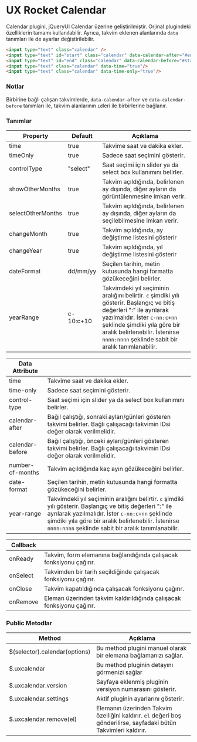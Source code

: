 UX Rocket Calendar
=================
Calendar plugini, jQueryUI Calendar üzerine geliştirilmiştir. Orjinal plugindeki özelliklerin tamamı kullanılabilir. Ayrıca, takvim eklenen alanlarında `data` tanımları ile de ayarlar değiştirilebilir.

```HTML
<input type="text" class="calendar" />
<input type="text" id="start" class="calendar" data-calendar-after="#end" />
<input type="text" id="end" class="calendar" data-calendar-before="#start" />
<input type="text" class="calendar" data-time="true"/>
<input type="text" class="calendar" data-time-only="true"/>
```

### Notlar
Birbirine bağlı çalışan takvimlerde, `data-calendar-after` ve `data-calendar-before` tanımları ile, takvim alanlarının `id`leri ile birbirlerine bağlanır.


### Tanımlar
Property			 | Default			| Açıklama
-------------------- | ---------------- | --------
time                 | true             | Takvime saat ve dakika ekler.
timeOnly             | true             | Sadece saat seçimini gösterir.
controlType          | "select"         | Saat seçimi için slider ya da select box kullanımını belirler.
showOtherMonths      | true             | Takvim açıldığında, belirlenen ay dışında, diğer ayların da görüntülenmesine imkan verir.
selectOtherMonths    | true             | Takvim açıldığında, belirlenen ay dışında, diğer ayların da seçilebilmesine imkan verir.
changeMonth          | true             | Takvim açıldığında, ay değiştirme listesini gösterir
changeYear           | true             | Takvim açıldığında, yıl değiştirme listesini gösterir
dateFormat           | dd/mm/yy         | Seçilen tarihin, metin kutusunda hangi formatta gözükeceğini belirler.
yearRange            | c-10:c+10        | Takvimdeki yıl seçiminin aralığını belirtir. `c` şimdiki yılı gösterir. Başlangıç ve bitiş değerleri ":" ile ayrılarak yazılmalıdır. İster `c-nn:c+nn` şeklinde şimdiki yıla göre bir aralık belirlenebilir. İstenirse `nnnn:nnnn` şeklinde sabit bir aralık tanımlanabilir.


Data Attribute 			   | &nbsp;
-------------------------- | -----
time                       | Takvime saat ve dakika ekler.
time-only                  | Sadece saat seçimini gösterir.
control-type               | Saat seçimi için slider ya da select box kullanımını belirler.
calendar-after             | Bağıl çalıştığı, sonraki ayları/günleri gösteren takvimi belirler. Bağlı çalışacağı takvimin IDsi değer olarak verilmelidir.
calendar-before            | Bağıl çalıştığı, önceki ayları/günleri gösteren takvimi belirler. Bağlı çalışacağı takvimin IDsi değer olarak verilmelidir.
number-of-months           | Takvim açıldığında kaç ayın gözükeceğini belirler.
date-format                | Seçilen tarihin, metin kutusunda hangi formatta gözükeceğini belirler.
year-range                 | Takvimdeki yıl seçiminin aralığını belirtir. `c` şimdiki yılı gösterir. Başlangıç ve bitiş değerleri ":" ile ayrılarak yazılmalıdır. İster `c-nn:c+nn` şeklinde şimdiki yıla göre bir aralık belirlenebilir. İstenirse `nnnn:nnnn` şeklinde sabit bir aralık tanımlanabilir.


Callback 			 | &nbsp;
-------------------- | -----
onReady              | Takvim, form elemanına bağlandığında çalışacak fonksiyonu çağırır.
onSelect             | Takvimden bir tarih seçildiğinde çalışacak fonksiyonu çağırır.
onClose              | Takvim kapatıldığında çalışacak fonksiyonu çağırır.
onRemove             | Eleman üzerinden takvim kaldırıldığında çalışacak fonksiyonu çağırır.


### Public Metodlar
Method						  | Açıklama
----------------------------- | -------------------------------------------------------
$(selector).calendar(options) | Bu method plugini manuel olarak bir elemana bağlamanızı sağlar.
$.uxcalendar                  | Bu method pluginin detayını görmenizi sağlar
$.uxcalendar.version          | Sayfaya eklenmiş pluginin versiyon numarasını gösterir.
$.uxcalendar.settings         | Aktif pluginin ayarlarını gösterir.
$.uxcalendar.remove(el)       | Elemanın üzerinden Takvim özelliğini kaldırır. `el` değeri boş gönderilirse, sayfadaki bütün Takvimleri kaldırır.
